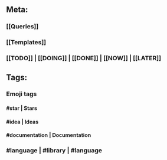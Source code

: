 ## **Meta:**
### [[Queries]]
### [[Templates]]
### [[TODO]] | [[DOING]] | [[DONE]] | [[NOW]] | [[LATER]]
## **Tags:**
### **Emoji tags**
#### #star | Stars
#### #idea | Ideas
#### #documentation | Documentation
### #language | #library | #language
